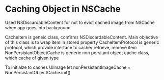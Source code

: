 # Caching Object in NSCache

Used NSDiscardableContent for not to evict cached image from NSCache when app goes into background


CacheItem<T> is geneic class, confirms NSDiscardableContent. Main objective of this class is to wrap item in stored property 
CacheItemProtocol is generic protocol, which provide interface to cache/ retrieve, remove item
NonPersistantObjectCache<T> is generic non persitant object cache class, which cache of given type 
  
To initialze to caches UIImage
let nonPersistantImageCache = NonPersistantObjectCache<UIImage>.init()
